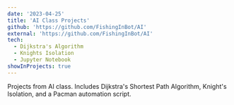 ```yaml
---
date: '2023-04-25'
title: 'AI Class Projects'
github: 'https://github.com/FishingInBot/AI'
external: 'https://github.com/FishingInBot/AI'
tech:
  - Dijkstra's Algorithm
  - Knights Isolation
  - Jupyter Notebook
showInProjects: true
---
```


Projects from AI class. Includes Dijkstra's Shortest Path Algorithm, Knight's Isolation, and a Pacman automation script.
